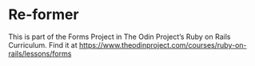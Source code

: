 # Re-former

This is part of the Forms Project in The Odin Project’s Ruby on Rails Curriculum. Find it at <https://www.theodinproject.com/courses/ruby-on-rails/lessons/forms>